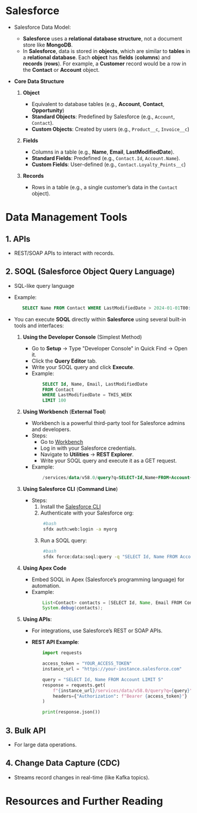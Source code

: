 # Salesforce

- Salesforce Data Model:

  - **Salesforce** uses a **relational database structure**, not a document store like **MongoDB**.
  - In **Salesforce**, data is stored in **objects**, which are similar to **tables** in a **relational database**. Each **object** has **fields** (**columns**) and **records** (**rows**). For example, a **Customer** record would be a row in the **Contact** or **Account** object.

- **Core Data Structure**

  1. **Object**

     - Equivalent to database tables (e.g., **Account**, **Contact**, **Opportunity**)
     - **Standard Objects**: Predefined by Salesforce (e.g., `Account`, `Contact`).
     - **Custom Objects**: Created by users (e.g., `Product__c`, `Invoice__c`)

  2. **Fields**

     - Columns in a table (e.g., **Name**, **Email**, **LastModifiedDate**).
     - **Standard Fields**: Predefined (e.g., `Contact.Id`, `Account.Name`).
     - **Custom Fields**: User-defined (e.g., `Contact.Loyalty_Points__c`)

  3. **Records**
     - Rows in a table (e.g., a single customer’s data in the `Contact` object).

# Data Management Tools

## 1. APIs

- REST/SOAP APIs to interact with records.

## 2. SOQL (Salesforce Object Query Language)

- SQL-like query language
- Example:
  ```sql
     SELECT Name FROM Contact WHERE LastModifiedDate > 2024-01-01T00:00:00Z
  ```
- You can execute **SOQL** directly within **Salesforce** using several built-in tools and interfaces:

  1.  **Using the Developer Console** (Simplest Method)

      - Go to **Setup** → Type "Developer Console" in Quick Find → Open it.
      - Click the **Query Editor** tab.
      - Write your SOQL query and click **Execute**.
      - Example:
        ```sql
            SELECT Id, Name, Email, LastModifiedDate
            FROM Contact
            WHERE LastModifiedDate = THIS_WEEK
            LIMIT 100
        ```

  2.  **Using Workbench** (**External Tool**)

      - Workbench is a powerful third-party tool for Salesforce admins and developers.
      - Steps:
        - Go to [Workbench](https://workbench.developerforce.com/login.php)
        - Log in with your Salesforce credentials.
        - Navigate to **Utilities** → **REST Explorer**.
        - Write your SOQL query and execute it as a GET request.
      - Example:
        ```sql
            /services/data/v58.0/query?q=SELECT+Id,Name+FROM+Account+LIMIT+10
        ```

  3.  **Using Salesforce CLI** (**Command Line**)

      - Steps:
        1. Install the [Salesforce CLI](https://developer.salesforce.com/tools/salesforcecli)
        2. Authenticate with your Salesforce org:
           ```sh
            #bash
            sfdx auth:web:login -a myorg
           ```
        3. Run a SOQL query:
           ```sh
            #bash
            sfdx force:data:soql:query -q "SELECT Id, Name FROM Account LIMIT 5" -u myorg
           ```

  4.  **Using Apex Code**

      - Embed SOQL in Apex (Salesforce’s programming language) for automation.
      - Example:
        ```java
            List<Contact> contacts = [SELECT Id, Name, Email FROM Contact WHERE AccountId = '001xx000003DGb0'];
            System.debug(contacts);
        ```

  5.  **Using APIs**:

      - For integrations, use Salesforce’s REST or SOAP APIs.
      - **REST API Example**:

        ```py
            import requests

            access_token = "YOUR_ACCESS_TOKEN"
            instance_url = "https://your-instance.salesforce.com"

            query = "SELECT Id, Name FROM Account LIMIT 5"
            response = requests.get(
                f"{instance_url}/services/data/v58.0/query?q={query}",
                headers={"Authorization": f"Bearer {access_token}"}
            )

            print(response.json())
        ```

## 3. Bulk API

- For large data operations.

## 4. Change Data Capture (CDC)

- Streams record changes in real-time (like Kafka topics).

# Resources and Further Reading
